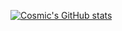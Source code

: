 [![Cosmic's GitHub stats](https://github-readme-stats.vercel.app/api?username=DanielKHL)](https://github.com/DanielKHL/github-readme-stats)
